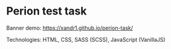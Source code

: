 # Perion test task

Banner demo: https://xandr1.github.io/perion-task/

Technologies: HTML, CSS, SASS (SCSS), JavaScript (VanillaJS)
